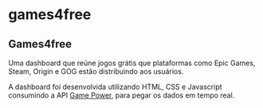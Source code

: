 # games4free

<h2>Games4free</h2>

<p>Uma dashboard que reúne jogos grátis que plataformas como Epic Games, Steam, Origin e GOG estão distribuindo aos usuários.</p>
<p>A dashboard foi desenvolvida utilizando HTML, CSS e Javascript consumindo a API <a href="https://www.gamerpower.com/api-read">Game Power</a>, para pegar os dados em tempo real.</p>
